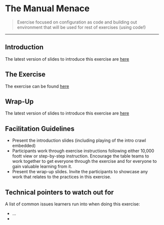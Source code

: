 # The Manual Menace

> Exercise focused on configuration as code and building out environment that will be used for rest of exercises (using code!)

_____


## Introduction

The latest version of slides to introduce this exercise are [here](https://docs.google.com/presentation/d/1LsfAkH8GfIhulEoy_yd-usWBfDHnZEyQdNvYeTmAg4A/edit?usp=sharing)


## The Exercise

The exercise can be found [here](https://paulbarfuss.github.io/enablement-docs/#/1-the-manual-menace/README)


## Wrap-Up

The latest version of slides to introduce this exercise are [here](https://docs.google.com/presentation/d/1cfyJ6SHddZNbM61oz67r870rLYVKY335zGclXN2uLMY/edit?usp=sharing)


## Facilitation Guidelines

* Present the introduction slides (including playing of the intro crawl embedded)
* Participants work through exercise instructions following either 10,000 foott view or step-by-step instruction. Encourage the table teams to work together to get everyone through the exercise and for everyone to gain valuable learning from it.
* Present the wrap-up slides. Invite the participants to showcase any work that relates to the practices in this exercise.


## Technical pointers to watch out for

A list of common issues learners run into when doing this exercise:
* ...
* 
